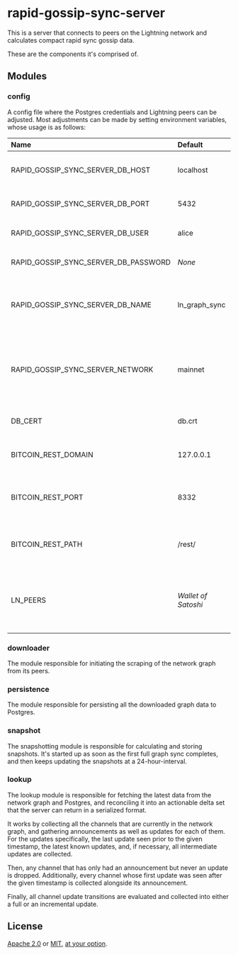 # rapid-gossip-sync-server

This is a server that connects to peers on the Lightning network and calculates compact rapid sync
gossip data.

These are the components it's comprised of.

## Modules

### config

A config file where the Postgres credentials and Lightning peers can be adjusted. Most adjustments
can be made by setting environment variables, whose usage is as follows:

| Name                                 | Default             | Description                                                                                                |
|:-------------------------------------|:--------------------|:-----------------------------------------------------------------------------------------------------------|
| RAPID_GOSSIP_SYNC_SERVER_DB_HOST     | localhost           | Domain of the Postgres database                                                                            |
| RAPID_GOSSIP_SYNC_SERVER_DB_PORT     | 5432                | Port of the Postgres database                                                                              |
| RAPID_GOSSIP_SYNC_SERVER_DB_USER     | alice               | Username to access Postgres                                                                                |
| RAPID_GOSSIP_SYNC_SERVER_DB_PASSWORD | _None_              | Password to access Postgres                                                                                |
| RAPID_GOSSIP_SYNC_SERVER_DB_NAME     | ln_graph_sync       | Name of the database to be used for gossip storage                                                         |
| RAPID_GOSSIP_SYNC_SERVER_NETWORK     | mainnet             | Network to operate in. Possible values are mainnet, testnet, signet, regtest                               |
| DB_CERT                              | db.crt              | Cert of the Postgres database                                                                              |
| BITCOIN_REST_DOMAIN                  | 127.0.0.1           | Domain of the [bitcoind REST server](https://github.com/bitcoin/bitcoin/blob/master/doc/REST-interface.md) |
| BITCOIN_REST_PORT                    | 8332                | HTTP port of the bitcoind REST server                                                                      |
| BITCOIN_REST_PATH                    | /rest/              | Path infix to access the bitcoind REST endpoints                                                           |
| LN_PEERS                             | _Wallet of Satoshi_ | Comma separated list of LN peers to use for retrieving gossip                                              |

### downloader

The module responsible for initiating the scraping of the network graph from its peers.

### persistence

The module responsible for persisting all the downloaded graph data to Postgres.

### snapshot

The snapshotting module is responsible for calculating and storing snapshots. It's started up
as soon as the first full graph sync completes, and then keeps updating the snapshots at a
24-hour-interval.

### lookup

The lookup module is responsible for fetching the latest data from the network graph and Postgres,
and reconciling it into an actionable delta set that the server can return in a serialized format.

It works by collecting all the channels that are currently in the network graph, and gathering
announcements as well as updates for each of them. For the updates specifically, the last update
seen prior to the given timestamp, the latest known updates, and, if necessary, all intermediate
updates are collected.

Then, any channel that has only had an announcement but never an update is dropped. Additionally,
every channel whose first update was seen after the given timestamp is collected alongside its
announcement.

Finally, all channel update transitions are evaluated and collected into either a full or an
incremental update.

## License

[Apache 2.0](LICENSE-APACHE.md) or [MIT](LICENSE-MIT.md), [at your option](LICENSE.md).
